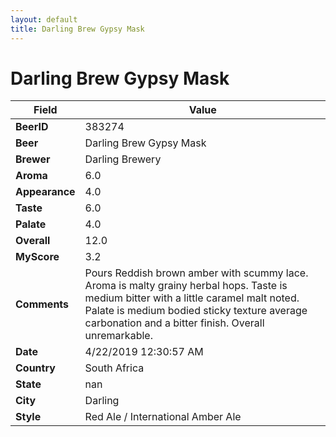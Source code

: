 ```yaml
---
layout: default
title: Darling Brew Gypsy Mask
---
```


# Darling Brew Gypsy Mask

| Field         | Value     |
|---------------|-----------|
| **BeerID** | 383274 |
| **Beer** | Darling Brew Gypsy Mask |
| **Brewer** | Darling Brewery |
| **Aroma** | 6.0 |
| **Appearance** | 4.0 |
| **Taste** | 6.0 |
| **Palate** | 4.0 |
| **Overall** | 12.0 |
| **MyScore** | 3.2 |
| **Comments** | Pours Reddish brown amber with scummy lace.  Aroma is malty grainy herbal hops.  Taste is medium bitter with a little caramel malt noted. Palate is medium bodied sticky texture average carbonation and a bitter finish.  Overall unremarkable.  |
| **Date** | 4/22/2019 12:30:57 AM |
| **Country** | South Africa |
| **State** | nan |
| **City** | Darling |
| **Style** | Red Ale / International Amber Ale |
